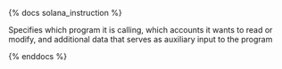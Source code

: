 {% docs solana_instruction %}

Specifies which program it is calling, which accounts it wants to read or modify, and additional data that serves as auxiliary input to the program

{% enddocs %}